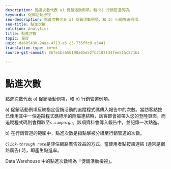```yaml
---
description: 點進次數代表 a) 促銷活動例項，和 b) 行銷管道例項。
keywords: 促銷活動檢視
seo-description: 點進次數代表 a) 促銷活動例項，和 b) 行銷管道例項。
seo-title: 點進次數
solution: Analytics
title: 點進次數
topic: 量度
uuid: da605430-24aa-4713-a5 c3-735ffc0 a3441
translation-type: tm+mt
source-git-commit: 86fe1b3650100a05e52fb2102134fee515c871b1

---
```



# 點進次數

點進次數代表 a) 促銷活動例項，和 b) 行銷管道例項。

a) 促銷活動例項反映指定促銷活動的追蹤程式碼傳入報告中的次數。當訪客點按已使用其中一個追蹤程式碼標示的附屬連結時，訪客即會被帶入您的登陸頁面，而追蹤程式碼則會擷取至&#x200B;*`s.campaign`*。該項資料會傳入報告中，並記錄一次點進。

b) 在行銷管道的範圍中，點進次數是指點擊被分組至行銷管道的次數。

*`Click-through rate`*&#x200B;是評估網路廣告效益的方式。當使用者點按超連結 (通常是網路廣告) 時，即產生點進率。

Data Warehouse 中的點進次數稱為「促銷活動檢視」。
